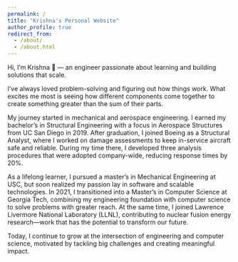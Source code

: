 ```yaml
---
permalink: /
title: "Krishna's Personal Website"
author_profile: true
redirect_from: 
  - /about/
  - /about.html
---
```


Hi, I’m Krishna 👋 — an engineer passionate about learning and building solutions that scale.

I’ve always loved problem-solving and figuring out how things work. What excites me most is seeing how different components come together to create something greater than the sum of their parts.

My journey started in mechanical and aerospace engineering. I earned my bachelor’s in Structural Engineering with a focus in Aerospace Structures from UC San Diego in 2019. After graduation, I joined Boeing as a Structural Analyst, where I worked on damage assessments to keep in-service aircraft safe and reliable. During my time there, I developed three analysis procedures that were adopted company-wide, reducing response times by 20%.

As a lifelong learner, I pursued a master’s in Mechanical Engineering at USC, but soon realized my passion lay in software and scalable technologies. In 2021, I transitioned into a Master’s in Computer Science at Georgia Tech, combining my engineering foundation with computer science to solve problems with greater reach. At the same time, I joined Lawrence Livermore National Laboratory (LLNL), contributing to nuclear fusion energy research—work that has the potential to transform our future.

Today, I continue to grow at the intersection of engineering and computer science, motivated by tackling big challenges and creating meaningful impact.